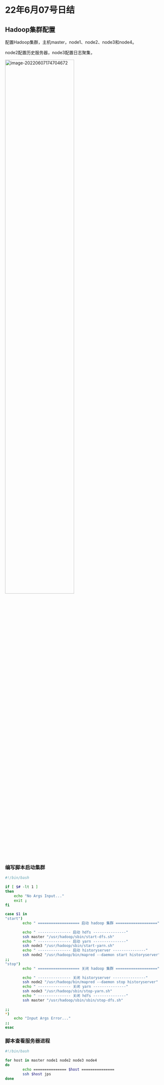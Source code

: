 # 22年6月07号日结

## Hadoop集群配置

配置Hadoop集群，主机master，node1、node2、node3和node4。

node2配置历史服务器，node3配置日志聚集，

<img src="https://knowledgeimagebed.oss-cn-hangzhou.aliyuncs.com/img/image-20220607174704672.png" alt="image-20220607174704672" width="67%;" />

### 编写脚本启动集群

```sh
#!/bin/bash 
 
if [ $# -lt 1 ] 
then 
    echo "No Args Input..." 
    exit ; 
fi 
 
case $1 in 
"start") 
        echo " =================== 启动 hadoop 集群 ===================" 
 
        echo " --------------- 启动 hdfs ---------------" 
        ssh master "/usr/hadoop/sbin/start-dfs.sh"
        echo " --------------- 启动 yarn ---------------" 
        ssh node3 "/usr/hadoop/sbin/start-yarn.sh" 
        echo " --------------- 启动 historyserver ---------------" 
        ssh node2 "/usr/hadoop/bin/mapred --daemon start historyserver" 
;; 
"stop") 
        echo " =================== 关闭 hadoop 集群 ===================" 
 
        echo " --------------- 关闭 historyserver ---------------" 
        ssh node2 "/usr/hadoop/bin/mapred --daemon stop historyserver" 
        echo " --------------- 关闭 yarn ---------------" 
        ssh node3 "/usr/hadoop/sbin/stop-yarn.sh" 
        echo " --------------- 关闭 hdfs ---------------" 
        ssh master "/usr/hadoop/sbin/sbin/stop-dfs.sh"
        
;; 
*) 
    echo "Input Args Error..." 
;; 
esac 
```

### 脚本查看服务器进程

```sh
#!/bin/bash 
 
for host in master node1 node2 node3 node4 
do 
        echo =============== $host =============== 
        ssh $host jps  
done 
```

